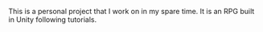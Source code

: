 This is a personal project that I work on in my spare time.  It is an RPG built in Unity following tutorials.  
